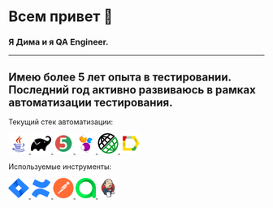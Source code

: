 # Всем привет 👋

### Я Дима и я QA Engineer.

---
Имею более 5 лет опыта в тестировании.  
Последний год активно развиваюсь в рамках автоматизации тестирования.  
---
Текущий стек автоматизации:
<p>
<a href="https://www.java.com/ru/">
<img width="40px" height="40px" title="Java" src="icons/java.svg">
</a>
<a href="https://gradle.org">
<img width="40px" height="40px" title="Gradle" src="icons/gradle.svg">
</a>
<a href="https://junit.org/junit5/">
<img width="40px" height="40px" title="JUnit5" src="icons/JUnit5.svg">
</a>
<a href="https://ru.selenide.org">
<img width="40px" height="40px" title="Selenide" src="icons/Selenide.svg">
</a>
<a href="https://rest-assured.io">
<img width="40px" height="40px" title="Selenide" src="icons/logo-transparent.png">
</a>
<a href="https://allurereport.org">
<img width="40px" height="40px" title="Allure Report" src="icons/Allure_Report.svg">
</a>
</p>
Используемые инструменты:
<p>
<a href="https://www.atlassian.com/ru/software/jira">
<img width="40px" height="40px" title="Jira" src="icons/Jira.svg">
</a>
<a href="https://www.atlassian.com/software/confluence">
<img width="40px" height="40px" title="Jira" src="icons/icons8-confluence.svg">
</a>
<a href="https://www.postman.com">
<img width="40px" height="40px" title="Selenide" src="icons/getpostman-icon.svg">
</a>
<a href="https://qameta.io">
<img width="40px" height="40px" title="Allure TestOps" src="icons/AllureTestOps.svg">
</a>
<a href="https://www.jenkins.io">
<img width="40px" height="40px" title="Jenkins" src="icons/Jenkins.svg">
</a>
</p>

